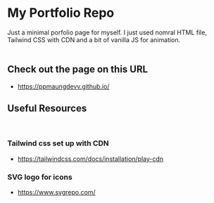 # My Portfolio Repo
Just a minimal porfolio page for myself. I just used nomral HTML file, Tailwind CSS with CDN and a bit of vanilla JS for animation.
<br/>
<br/>

## Check out the page on this URL
- https://ppmaungdevv.github.io/

## Useful Resources
<br>

### Tailwind css set up with CDN

- https://tailwindcss.com/docs/installation/play-cdn

### SVG logo for icons

- https://www.svgrepo.com/